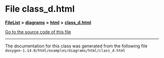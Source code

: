 

# File class\_d.html



[**FileList**](files.md) **>** [**diagrams**](dir_1d8108902fe9fce2c57b5dd3e7275f0e.md) **>** [**html**](dir_4a624174fd5a184fb57d315f1eb34b84.md) **>** [**class\_d.html**](class__d_8html.md)

[Go to the source code of this file](class__d_8html_source.md)





































































------------------------------
The documentation for this class was generated from the following file `doxygen-1.14.0/html/examples/diagrams/html/class_d.html`

